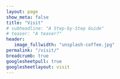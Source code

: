 ```yaml
---
layout: page
show_meta: false
title: "Visit"
# subheadline: "A Step-by-Step Guide"
# teaser: "A teaser?"
header:
   image_fullwidth: "unsplash-coffee.jpg"
permalink: "/visit/"
breadcrumb: true
googlesheetpull: true
googlesheetlayout: visit
---
```


<div class="google-sheet-layout"></div>
